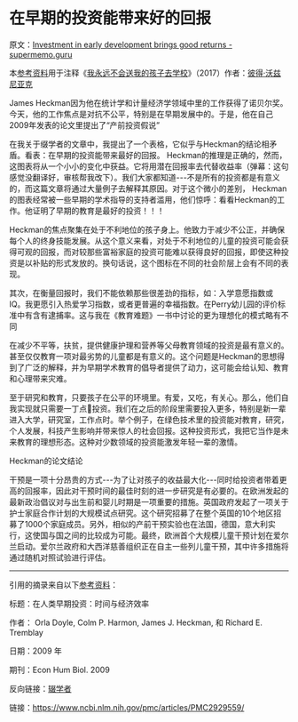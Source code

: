 # 在早期的投资能带来好的回报

原文：[Investment in early development brings good returns - supermemo.guru](https://supermemo.guru/wiki/Investment_in_early_development_brings_good_returns)

本[参考资料](https://supermemo.guru/wiki/References)用于注释《[我永远不会送我的孩子去学校](https://supermemo.guru/wiki/Problem_of_Schooling)》（2017）作者：[彼得·沃兹尼亚克](https://supermemo.guru/wiki/Piotr_Wozniak)

James Heckman因为他在统计学和计量经济学领域中里的工作获得了诺贝尔奖。今天，他的工作焦点是对抗不公平，特别是在早期发展中的。于是，他在自己2009年发表的论文里提出了“产前投资假说”

在我关于缀学者的文章中，我提出了一个表格，它似乎与Heckman的结论相矛盾。看表：在早期的投资能带来最好的回报。 Heckman的推理是正确的，然而，这图表将从一个小小的变化中获益。它将用潜在回报率去代替收益率（弹幕：这句感觉没翻译好，审核帮我改下）。我们大家都知道---不是所有的投资都是有意义的，而这篇文章将通过大量例子去解释其原因。对于这个微小的差别， Heckman的图表经常被一些早期的学术指导的支持者滥用，他们惊呼：看看Heckman的工作。他证明了早期的教育是最好的投资！！！

Heckman的焦点聚集在处于不利地位的孩子身上。他致力于减少不公正，并确保每个人的终身技能发展。从这个意义来看，对处于不利地位的儿童的投资可能会获得可观的回报，而对较那些富裕家庭的投资可能难以获得良好的回报，即使这种投资是以补贴的形式发放的。换句话说，这个图标在不同的社会阶层上会有不同的表现。

其次，在衡量回报时，我们不能依赖那些很差劲的指标，如：入学意愿指数或IQ。我更愿引入热爱学习指数，或者更普遍的幸福指数。在Perry幼儿园的评价标准中有含有逮捕率。这与我在《教育难题》一书中讨论的更为理想化的模式略有不同

在减少不平等，扶贫，提供健康护理和营养等父母教育领域的投资是最有意义的。甚至仅仅教育一项对最劣势的儿童都是有意义的。这个问题是Heckman的思想得到了广泛的解释，并为早期学术教育的倡导者提供了动力，这可能会给认知、教育和心理带来灾难。

至于研究和教育，只要孩子在公平的环境里。有爱，又吃，有关心。那么，他们自我实现就只需要一丁点🤏投资。我们在之后的阶段里需要投入更多，特别是新一辈进入大学，研究室，工作点时。举个例子，在绿色技术里的投资能对教育，研究，个人发展，科技产生影响并带来惊人的社会回报。这种投资形式，我把它当作是未来教育的理想形态。这种对少数领域的投资能激发年轻一辈的激情。

Heckman的论文结论

干预是一项十分昂贵的方式---为了让对孩子的收益最大化---同时给投资者带着更高的回报率，因此对干预时间的最佳时刻的进一步研究是有必要的。在欧洲发起的最新政治倡议对与出生前和婴儿时期是一项重要的措施。英国政府发起了一项关于护士家庭合作计划的大规模试点研究。这个研究招募了在整个英国的10个地区招募了1000个家庭成员。另外，相似的产前干预实验也在法国，德国，意大利实行，这使国与国之间的比较成为可能。最终，欧洲首个大规模儿童干预计划在爱尔兰启动。爱尔兰政府和大西洋慈善组织正在自主一些列儿童干预，其中许多措施将通过随机对照试验进行评估。

------

引用的摘录来自以下[参考资料](https://supermemo.guru/wiki/References)：

标题：在人类早期投资：时间与经济效率

作者： Orla Doyle, Colm P. Harmon, James J. Heckman, 和 Richard E. Tremblay

日期：2009 年

期刊：Econ Hum Biol. 2009

反向链接：[辍学者](https://supermemo.guru/wiki/School_dropouts)

链接：https://www.ncbi.nlm.nih.gov/pmc/articles/PMC2929559/